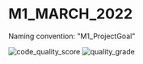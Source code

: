 # M1_MARCH_2022
Naming convention: "M1_ProjectGoal"

![code_quality_score](https://api.codiga.io/project/32411/score/svg)
![quality_grade](https://api.codiga.io/project/32411/status/svg)
